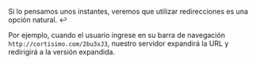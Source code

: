 Si lo pensamos unos instantes, veremos que utilizar redirecciones es una opción natural. :leftwards_arrow_with_hook: 

Por ejemplo, cuando el usuario ingrese en su barra de navegación `http://cortisimo.com/2bu3xJ3`, nuestro servidor expandirá la URL y redirigirá a la versión expandida. 




